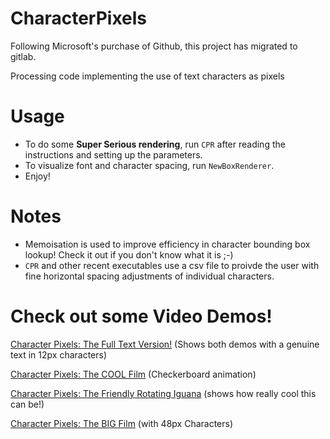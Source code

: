 # CharacterPixels

Following Microsoft's purchase of Github, this project has migrated to gitlab.

Processing code implementing the use of text characters as pixels

# Usage
- To do some **Super Serious rendering**, run `CPR` after reading the instructions and setting up the parameters.
- To visualize font and character spacing, run `NewBoxRenderer`.
- Enjoy!

# Notes
- Memoisation is used to improve efficiency in character bounding box lookup! Check it out if you don't know what it is ;-)
- `CPR` and other recent executables use a csv file to proivde the user with fine horizontal spacing adjustments of individual characters.

# Check out some Video Demos!

[Character Pixels: The Full Text Version!](https://youtu.be/rrVtNiJrFVA)  (Shows both demos with a genuine text in 12px characters)

[Character Pixels: The COOL Film](https://youtu.be/D1C81xTckc4) (Checkerboard animation)

[Character Pixels: The Friendly Rotating Iguana](https://youtu.be/krbMmw7lCLs) (shows how really cool this can be!)

[Character Pixels: The BIG Film](https://youtu.be/enDxRxBbZ-4) (with 48px Characters)
